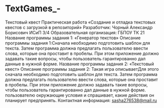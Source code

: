 # TextGames_-
Текстовый квест
Практическая работа «Создание и отладка текстовых квестов с загрузкой в репозиторий»
Разработчик: Чорный Александр Борисович ИСиП 3/4
Образовательная организация: ГБПОУ ТК 21
Название программы задания 1: «Генератор текстов»
Описание программы задания 1:Cначала необходимо подготовить шаблон для текста. Затем программа должна предлагать пользователю ввести слова, которые она проставит в пробелы. При этом приложение должно задавать такие вопросы, чтобы пользователь гарантированно дал данные в нужной форме.
Название программы задания 2: «Текстовый квест»
Описание программы задания 2: Такая игра описываетДля этого сначала необходимо подготовить шаблон для текста. Затем программа должна предлагать пользователю ввести слова, которые она проставит в пробелы. При этом приложение должно задавать такие вопросы, чтобы пользователь гарантированно дал данные в нужной форме. пользователю окружающие условия и спрашивает, какие действия он планирует предпринять.
Контактная информация: sasha276538@mail.ru
